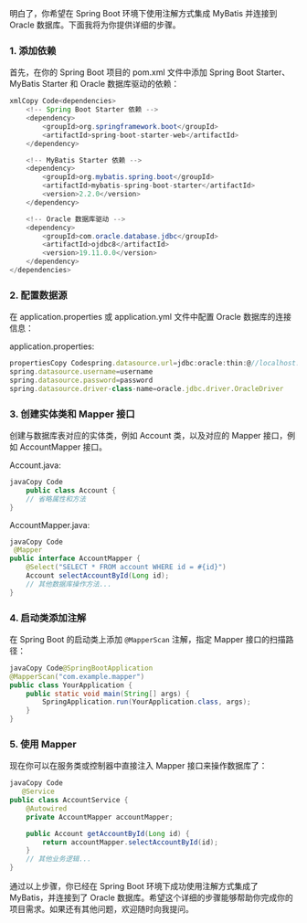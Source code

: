 明白了，你希望在 Spring Boot 环境下使用注解方式集成 MyBatis 并连接到 Oracle 数据库。下面我将为你提供详细的步骤。

### 1. 添加依赖

首先，在你的 Spring Boot 项目的 pom.xml 文件中添加 Spring Boot Starter、MyBatis Starter 和 Oracle 数据库驱动的依赖：

```java
xmlCopy Code<dependencies>
    <!-- Spring Boot Starter 依赖 -->
    <dependency>
        <groupId>org.springframework.boot</groupId>
        <artifactId>spring-boot-starter-web</artifactId>
    </dependency>

    <!-- MyBatis Starter 依赖 -->
    <dependency>
        <groupId>org.mybatis.spring.boot</groupId>
        <artifactId>mybatis-spring-boot-starter</artifactId>
        <version>2.2.0</version>
    </dependency>

    <!-- Oracle 数据库驱动 -->
    <dependency>
        <groupId>com.oracle.database.jdbc</groupId>
        <artifactId>ojdbc8</artifactId>
        <version>19.11.0.0</version>
    </dependency>
</dependencies>
```

### 2. 配置数据源

在 application.properties 或 application.yml 文件中配置 Oracle 数据库的连接信息：

application.properties:

```javascript
propertiesCopy Codespring.datasource.url=jdbc:oracle:thin:@//localhost:1521/yourdb
spring.datasource.username=username
spring.datasource.password=password
spring.datasource.driver-class-name=oracle.jdbc.driver.OracleDriver
```

### 3. 创建实体类和 Mapper 接口

创建与数据库表对应的实体类，例如 Account 类，以及对应的 Mapper 接口，例如 AccountMapper 接口。

Account.java:

```java
javaCopy Code
    public class Account {
    // 省略属性和方法
}
```

AccountMapper.java:

```java
javaCopy Code
 @Mapper
public interface AccountMapper {
    @Select("SELECT * FROM account WHERE id = #{id}")
    Account selectAccountById(Long id);
    // 其他数据库操作方法...
}
```

### 4. 启动类添加注解

在 Spring Boot 的启动类上添加 `@MapperScan` 注解，指定 Mapper 接口的扫描路径：

```java
javaCopy Code@SpringBootApplication
@MapperScan("com.example.mapper")
public class YourApplication {
    public static void main(String[] args) {
        SpringApplication.run(YourApplication.class, args);
    }
}
```

### 5. 使用 Mapper

现在你可以在服务类或控制器中直接注入 Mapper 接口来操作数据库了：

```java
javaCopy Code
   @Service
public class AccountService {
    @Autowired
    private AccountMapper accountMapper;

    public Account getAccountById(Long id) {
        return accountMapper.selectAccountById(id);
    }
    // 其他业务逻辑...
}
```

通过以上步骤，你已经在 Spring Boot 环境下成功使用注解方式集成了 MyBatis，并连接到了 Oracle 数据库。希望这个详细的步骤能够帮助你完成你的项目需求。如果还有其他问题，欢迎随时向我提问。